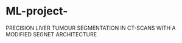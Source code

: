 # ML-project-
PRECISION LIVER TUMOUR SEGMENTATION IN CT-SCANS  WITH A MODIFIED  SEGNET ARCHITECTURE
